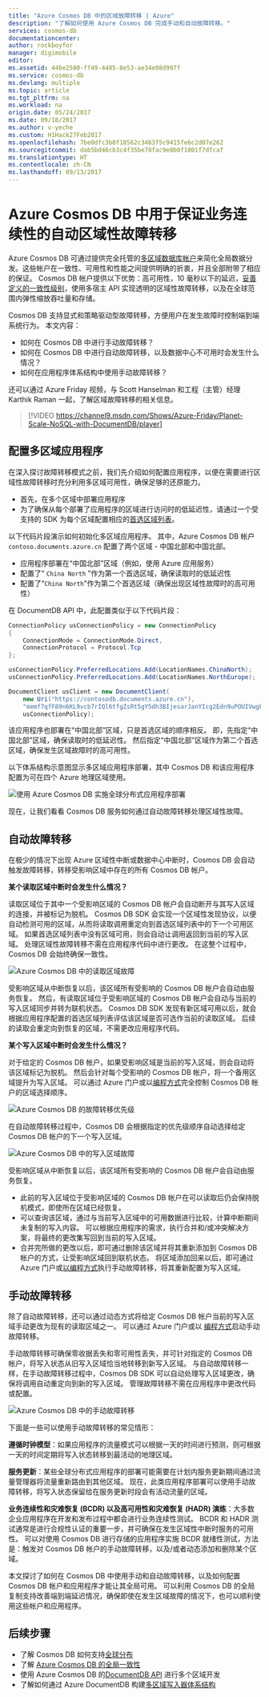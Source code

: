 ```yaml
---
title: "Azure Cosmos DB 中的区域故障转移 | Azure"
description: "了解如何使用 Azure Cosmos DB 完成手动和自动故障转移。"
services: cosmos-db
documentationcenter: 
author: rockboyfor
manager: digimobile
editor: 
ms.assetid: 446e2580-ff49-4485-8e53-ae34e08d997f
ms.service: cosmos-db
ms.devlang: multiple
ms.topic: article
ms.tgt_pltfrm: na
ms.workload: na
origin.date: 05/24/2017
ms.date: 09/18/2017
ms.author: v-yeche
ms.custom: H1Hack27Feb2017
ms.openlocfilehash: 7be0dfc3b8f18562c3463f5c9415fe6c2d07e262
ms.sourcegitcommit: dab5bd46cb3c4f35be78fac9e8b0f1801f7dfcaf
ms.translationtype: HT
ms.contentlocale: zh-CN
ms.lasthandoff: 09/13/2017
---
```

# <a name="automatic-regional-failover-for-business-continuity-in-azure-cosmos-db"></a>Azure Cosmos DB 中用于保证业务连续性的自动区域性故障转移
Azure Cosmos DB 可通过提供完全托管的[多区域数据库帐户](distribute-data-globally.md)来简化全局数据分发。这些帐户在一致性、可用性和性能之间提供明确的折衷，并且全部附带了相应的保证。 Cosmos DB 帐户提供以下优势：高可用性，10 毫秒以下的延迟，[妥善定义的一致性级别](consistency-levels.md)，使用多宿主 API 实现透明的区域性故障转移，以及在全球范围内弹性缩放吞吐量和存储。 

Cosmos DB 支持显式和策略驱动型故障转移，方便用户在发生故障时控制端到端系统行为。 本文内容：

* 如何在 Cosmos DB 中进行手动故障转移？
* 如何在 Cosmos DB 中进行自动故障转移，以及数据中心不可用时会发生什么情况？
* 如何在应用程序体系结构中使用手动故障转移？

还可以通过 Azure Friday 视频，与 Scott Hanselman 和工程（主管）经理 Karthik Raman 一起，了解区域故障转移的相关信息。

>[!VIDEO https://channel9.msdn.com/Shows/Azure-Friday/Planet-Scale-NoSQL-with-DocumentDB/player]  

## <a id="ConfigureMultiRegionApplications"></a>配置多区域应用程序
在深入探讨故障转移模式之前，我们先介绍如何配置应用程序，以便在需要进行区域性故障转移时充分利用多区域可用性，确保足够的还原能力。

* 首先，在多个区域中部署应用程序
* 为了确保从每个部署了应用程序的区域进行访问时的低延迟性，请通过一个受支持的 SDK 为每个区域配置相应的[首选区域列表](https://msdn.microsoft.com/library/microsoft.azure.documents.client.connectionpolicy.preferredlocations.aspx#P:Microsoft.Azure.Documents.Client.ConnectionPolicy.PreferredLocations)。

以下代码片段演示如何初始化多区域应用程序。 其中，Azure Cosmos DB 帐户 `contoso.documents.azure.cn` 配置了两个区域 - 中国北部和中国北部。 

* 应用程序部署在“中国北部”区域（例如，使用 Azure 应用服务） 
* 配置了“ `China North` ”作为第一个首选区域，确保读取时的低延迟性
* 配置了“`China North`”作为第二个首选区域（确保出现区域性故障时的高可用性）

在 DocumentDB API 中，此配置类似于以下代码片段：

```cs
ConnectionPolicy usConnectionPolicy = new ConnectionPolicy 
{ 
    ConnectionMode = ConnectionMode.Direct,
    ConnectionProtocol = Protocol.Tcp
};

usConnectionPolicy.PreferredLocations.Add(LocationNames.ChinaNorth);
usConnectionPolicy.PreferredLocations.Add(LocationNames.NorthEurope);

DocumentClient usClient = new DocumentClient(
    new Uri("https://contosodb.documents.azure.cn"),
    "memf7qfF89n6KL9vcb7rIQl6tfgZsRt5gY5dh3BIjesarJanYIcg2Edn9uPOUIVwgkAugOb2zUdCR2h0PTtMrA==",
    usConnectionPolicy);
```

该应用程序也部署在“中国北部”区域，只是首选区域的顺序相反。 即，先指定“中国北部”区域，确保读取时的低延迟性。 然后指定“中国北部”区域作为第二个首选区域，确保发生区域故障时的高可用性。

以下体系结构示意图显示多区域应用程序部署，其中 Cosmos DB 和该应用程序配置为可在四个 Azure 地理区域使用。  

![使用 Azure Cosmos DB 实施全球分布式应用程序部署](./media/regional-failover/app-deployment.png)

现在，让我们看看 Cosmos DB 服务如何通过自动故障转移处理区域性故障。 

## <a id="AutomaticFailovers"></a>自动故障转移
在极少的情况下出现 Azure 区域性中断或数据中心中断时，Cosmos DB 会自动触发故障转移，转移受影响区域中存在的所有 Cosmos DB 帐户。 

**某个读取区域中断时会发生什么情况？**

读取区域位于其中一个受影响区域的 Cosmos DB 帐户会自动断开与其写入区域的连接，并被标记为脱机。 Cosmos DB SDK 会实现一个区域性发现协议，以便自动检测可用的区域，从而将读取调用重定向到首选区域列表中的下一个可用区域。 如果首选区域列表中没有区域可用，则会自动让调用返回到当前的写入区域。 处理区域性故障转移不需在应用程序代码中进行更改。 在这整个过程中，Cosmos DB 会始终确保一致性。

![Azure Cosmos DB 中的读取区域故障](./media/regional-failover/read-region-failures.png)

受影响区域从中断恢复以后，该区域所有受影响的 Cosmos DB 帐户会自动由服务恢复。 然后，有读取区域位于受影响区域的 Cosmos DB 帐户会自动与当前的写入区域同步并转为联机状态。 Cosmos DB SDK 发现有新区域可用以后，就会根据应用程序配置的首选区域列表评估该区域是否可选作当前的读取区域。 后续的读取会重定向到恢复的区域，不需更改应用程序代码。

**某个写入区域中断时会发生什么情况？**

对于给定的 Cosmos DB 帐户，如果受影响区域是当前的写入区域，则会自动将该区域标记为脱机。 然后会针对每个受影响的 Cosmos DB 帐户，将一个备用区域提升为写入区域。 可以通过 Azure 门户或以[编程方式](https://docs.microsoft.com/rest/api/documentdbresourceprovider/databaseaccounts#DatabaseAccounts_FailoverPriorityChange)完全控制 Cosmos DB 帐户的区域选择顺序。 

![Azure Cosmos DB 的故障转移优先级](./media/regional-failover/failover-priorities.png)

在自动故障转移过程中，Cosmos DB 会根据指定的优先级顺序自动选择给定 Cosmos DB 帐户的下一个写入区域。 

![Azure Cosmos DB 中的写入区域故障](./media/regional-failover/write-region-failures.png)

受影响区域从中断恢复以后，该区域所有受影响的 Cosmos DB 帐户会自动由服务恢复。 

* 此前的写入区域位于受影响区域的 Cosmos DB 帐户在可以读取后仍会保持脱机模式，即使所在区域已经恢复。 
* 可以查询该区域，通过与当前写入区域中的可用数据进行比较，计算中断期间未复制的写入内容。 可以根据应用程序的需求，执行合并和/或冲突解决方案，将最终的更改集写回到当前的写入区域。 
* 合并完所做的更改以后，即可通过删除该区域并将其重新添加到 Cosmos DB 帐户的方式，让受影响区域回到联机状态。 将区域添加回来以后，即可通过 Azure 门户或[以编程方式](https://docs.microsoft.com/rest/api/documentdbresourceprovider/databaseaccounts#DatabaseAccounts_CreateOrUpdate)执行手动故障转移，将其重新配置为写入区域。

## <a id="ManualFailovers"></a>手动故障转移

除了自动故障转移，还可以通过动态方式将给定 Cosmos DB 帐户当前的写入区域手动更改为现有的读取区域之一。 可以通过 Azure 门户或以 [编程方式](https://docs.microsoft.com/rest/api/documentdbresourceprovider/databaseaccounts#DatabaseAccounts_CreateOrUpdate)启动手动故障转移。 

手动故障转移可确保零收据丢失和零可用性丢失，并可针对指定的 Cosmos DB 帐户，将写入状态从旧写入区域恰当地转移到新写入区域。 与自动故障转移一样，在手动故障转移过程中，Cosmos DB SDK 可以自动处理写入区域更改，确保将调用自动重定向到新的写入区域。 管理故障转移不需在应用程序中更改代码或配置。 

![Azure Cosmos DB 中的手动故障转移](./media/regional-failover/manual-failovers.png)

下面是一些可以使用手动故障转移的常见情形：

**遵循时钟模型**：如果应用程序的流量模式可以根据一天的时间进行预测，则可根据一天的时间定期将写入状态转移到最活动的地理区域。

**服务更新**：某些全球分布式应用程序的部署可能需要在计划内服务更新期间通过流量管理器将流量重新路由到其他区域。 现在，此类应用程序部署可以使用手动故障转移，将写入状态保留给在服务更新时段会有活动流量的区域。

**业务连续性和灾难恢复 (BCDR) 以及高可用性和灾难恢复 (HADR) 演练**：大多数企业应用程序在开发和发布过程中都会进行业务连续性测试。 BCDR 和 HADR 测试通常是进行合规性认证的重要一步，并可确保在发生区域性中断时服务的可用性。 可以对使用 Cosmos DB 进行存储的应用程序实施 BCDR 就绪性测试，方法是：触发对 Cosmos DB 帐户的手动故障转移，以及/或者动态添加和删除某个区域。

本文探讨了如何在 Cosmos DB 中使用手动和自动故障转移，以及如何配置 Cosmos DB 帐户和应用程序才能让其全局可用。 可以利用 Cosmos DB 的全局复制支持改善端到端延迟情况，确保即使在发生区域故障的情况下，也可以顺利使用这些帐户和应用程序。 

## <a id="NextSteps"></a>后续步骤
* 了解 Cosmos DB 如何支持[全球分布](distribute-data-globally.md)
* 了解 [Azure Cosmos DB 的全局一致性](consistency-levels.md)
* 使用 Azure Cosmos DB 的[DocumentDB API](../cosmos-db/tutorial-global-distribution-documentdb.md) 进行多个区域开发
* 了解如何通过 Azure DocumentDB 构建[多区域写入器体系结构](multi-region-writers.md)

<!--Update_Description: wording update-->